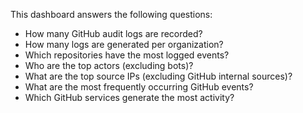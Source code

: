 This dashboard answers the following questions:

- How many GitHub audit logs are recorded?
- How many logs are generated per organization?
- Which repositories have the most logged events?
- Who are the top actors (excluding bots)?
- What are the top source IPs (excluding GitHub internal sources)?
- What are the most frequently occurring GitHub events?
- Which GitHub services generate the most activity?